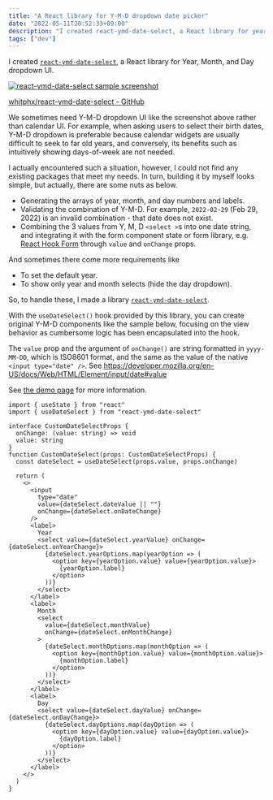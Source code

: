 ```yaml
---
title: "A React library for Y-M-D dropdown date picker"
date: "2022-05-11T20:52:33+09:00"
description: "I created react-ymd-date-select, a React library for year, month, and day dropdown selectors."
tags: ["dev"]
---
```


I created [`react-ymd-date-select`](https://whitphx.github.io/react-ymd-date-select/), a React library for Year, Month, and Day dropdown UI.

[![react-ymd-date-select sample screenshot](https://raw.githubusercontent.com/whitphx/react-ymd-date-select/main/docs/img/samplepic.png)](https://whitphx.github.io/react-ymd-date-select/)

[whitphx/react-ymd-date-select - GitHub](https://github.com/whitphx/react-ymd-date-select)

We sometimes need Y-M-D dropdown UI like the screenshot above rather than calendar UI.
For example, when asking users to select their birth dates, Y-M-D dropdown is preferable because calendar widgets are usually difficult to seek to far old years, and conversely, its benefits such as intuitively showing days-of-week are not needed.

I actually encountered such a situation, however, I could not find any existing packages that meet my needs.
In turn, building it by myself looks simple, but actually, there are some nuts as below.

- Generating the arrays of year, month, and day numbers and labels.
- Validating the combination of Y-M-D. For example, `2022-02-29` (Feb 29, 2022) is an invalid combination - that date does not exist.
- Combining the 3 values from Y, M, D `<select >`s into one date string, and integrating it with the form component state or form library, e.g. [React Hook Form](https://react-hook-form.com/) through `value` and `onChange` props.

And sometimes there come more requirements like

- To set the default year.
- To show only year and month selects (hide the day dropdown).

So, to handle these, I made a library [`react-ymd-date-select`](https://whitphx.github.io/react-ymd-date-select/).

With the `useDateSelect()` hook provided by this library, you can create original Y-M-D components like the sample below, focusing on the view behavior as cumbersome logic has been encapsulated into the hook.

The `value` prop and the argument of `onChange()` are string formatted in `yyyy-MM-DD`, which is ISO8601 format, and the same as the value of the native `<input type="date" />`. See https://developer.mozilla.org/en-US/docs/Web/HTML/Element/input/date#value

See [the demo page](https://whitphx.github.io/react-ymd-date-select/) for more information.

```tsx
import { useState } from "react"
import { useDateSelect } from "react-ymd-date-select"

interface CustomDateSelectProps {
  onChange: (value: string) => void
  value: string
}
function CustomDateSelect(props: CustomDateSelectProps) {
  const dateSelect = useDateSelect(props.value, props.onChange)

  return (
    <>
      <input
        type="date"
        value={dateSelect.dateValue || ""}
        onChange={dateSelect.onDateChange}
      />
      <label>
        Year
        <select value={dateSelect.yearValue} onChange={dateSelect.onYearChange}>
          {dateSelect.yearOptions.map(yearOption => (
            <option key={yearOption.value} value={yearOption.value}>
              {yearOption.label}
            </option>
          ))}
        </select>
      </label>
      <label>
        Month
        <select
          value={dateSelect.monthValue}
          onChange={dateSelect.onMonthChange}
        >
          {dateSelect.monthOptions.map(monthOption => (
            <option key={monthOption.value} value={monthOption.value}>
              {monthOption.label}
            </option>
          ))}
        </select>
      </label>
      <label>
        Day
        <select value={dateSelect.dayValue} onChange={dateSelect.onDayChange}>
          {dateSelect.dayOptions.map(dayOption => (
            <option key={dayOption.value} value={dayOption.value}>
              {dayOption.label}
            </option>
          ))}
        </select>
      </label>
    </>
  )
}
```
